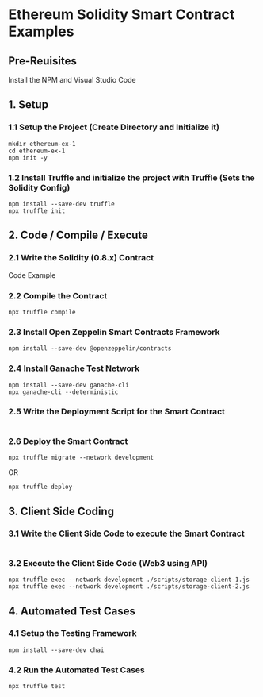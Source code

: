 # Ethereum Solidity Smart Contract Examples

## Pre-Reuisites

Install the NPM and Visual Studio Code

## 1. Setup

### 1.1 Setup the Project (Create Directory and Initialize it)

```shell
mkdir ethereum-ex-1
cd ethereum-ex-1
npm init -y
```

### 1.2 Install Truffle and initialize the project with Truffle (Sets the Solidity Config)

```shell
npm install --save-dev truffle
npx truffle init
```

## 2. Code / Compile / Execute

### 2.1 Write the Solidity (0.8.x) Contract 

Code Example 
<img>

### 2.2 Compile the Contract
```shell
npx truffle compile
```

### 2.3 Install Open Zeppelin Smart Contracts Framework

```shell
npm install --save-dev @openzeppelin/contracts
```

### 2.4 Install Ganache Test Network

```shell
npm install --save-dev ganache-cli
npx ganache-cli --deterministic
```

### 2.5 Write the Deployment Script for the Smart Contract

<img>

### 2.6 Deploy the Smart Contract

```shell
npx truffle migrate --network development
```

OR

```shell
npx truffle deploy
```


## 3. Client Side Coding

### 3.1 Write the Client Side Code to execute the Smart Contract

<img>


### 3.2 Execute the Client Side Code (Web3 using API)

```shell
npx truffle exec --network development ./scripts/storage-client-1.js
npx truffle exec --network development ./scripts/storage-client-2.js
```

## 4. Automated Test Cases

### 4.1 Setup the Testing Framework

```shell
npm install --save-dev chai
```

### 4.2 Run the Automated Test Cases

```shell
npx truffle test
```
